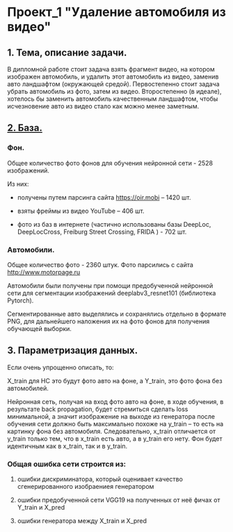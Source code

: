 # Проект_1 "Удаление автомобиля из видео"

## 1. Тема, описание задачи.
В дипломной работе стоит задача взять фрагмент видео, на котором изображен автомобиль, и удалить этот автомобиль из видео, заменив авто ландшафтом (окружающей средой). 
Первостепенно стоит задача убрать автомобиль из фото, затем из видео. 
Второстепенно (в идеале), хотелось бы заменить автомобиль качественным ландшафтом, чтобы исчезновение авто из видео стало как можно менее заметным.

## [2. База.](https://github.com/alnibl/Portfolio/blob/main/Сбор%2C_анализ_и_парсинг_данных_ipynb"".ipynb)
### Фон.
Общее количество фото фонов для обучения нейронной сети - 2528 изображений.

Из них:

- получены путем парсинга сайта https://oir.mobi – 1420 шт.

- взяты фреймы из видео YouTube – 406 шт.

- фото из баз в интернете (частично использованы базы DeepLoc, DeepLocCross, Freiburg Street Crossing, FRIDA ) - 702 шт.


### Автомобили.
Общее количество фото - 2360 штук.
Фото парсились с сайта http://www.motorpage.ru

Автомобили были получены при помощи предобученной нейронной сети для сегментации изображений deeplabv3_resnet101 (библиотека Pytorch).

Сегментированные авто выделялись и сохранялись отдельно в формате PNG, для дальнейшего наложения их на фото фонов для получения обучающей выборки.




## 3. Параметризация данных.
Если очень упрощенно описать, то:

X_train для НС это будут фото авто на фоне, а Y_train, это фото фона без автомобилей. 

Нейронная сеть, получая на вход фото авто на фоне, в ходе обучения, в результате back propagation, будет стремиться сделать loss минимальной, а значит изображение на выходе из генератора после обучения сети должно быть максимально похоже на y_train – то есть на картинку фона без автомобиля.
Следовательно, x_train отличается от y_train только тем, что в x_train есть авто, а в y_train его нету. Фон будет идентичным как в x_train, так и в y_train.

### Общая ошибка сети строится из:
1) ошибки дискриминатора, который оценивает качество сгенерированного изобраениея генератором

2) ошибки предобученной сети VGG19 на полученных от неё фичах от Y_train и X_pred

3) ошибки генератора между X_train и X_pred
